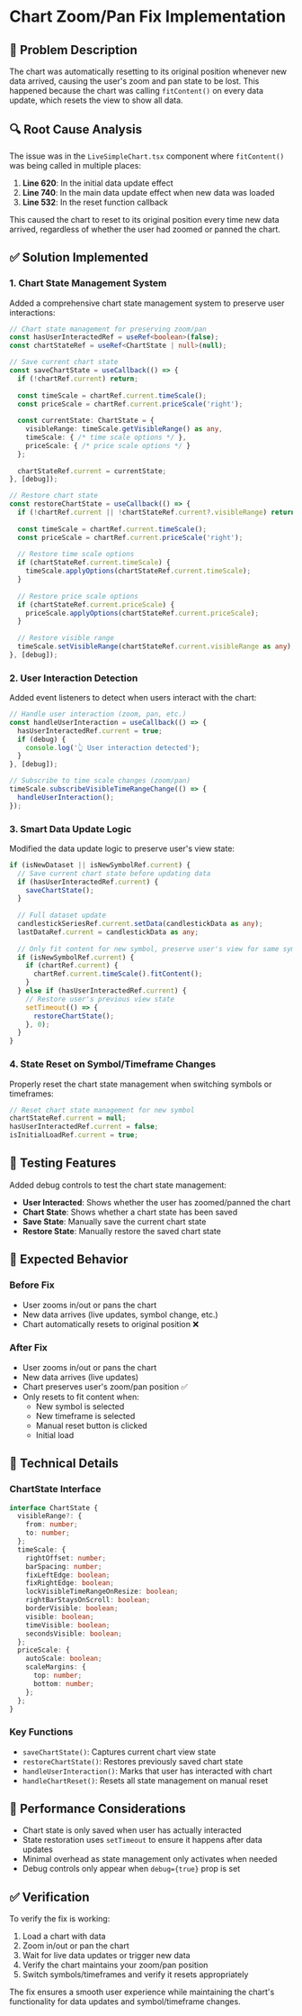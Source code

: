 # Chart Zoom/Pan Fix Implementation

## 🎯 Problem Description

The chart was automatically resetting to its original position whenever new data arrived, causing the user's zoom and pan state to be lost. This happened because the chart was calling `fitContent()` on every data update, which resets the view to show all data.

## 🔍 Root Cause Analysis

The issue was in the `LiveSimpleChart.tsx` component where `fitContent()` was being called in multiple places:

1. **Line 620**: In the initial data update effect
2. **Line 740**: In the main data update effect when new data was loaded
3. **Line 532**: In the reset function callback

This caused the chart to reset to its original position every time new data arrived, regardless of whether the user had zoomed or panned the chart.

## ✅ Solution Implemented

### 1. Chart State Management System

Added a comprehensive chart state management system to preserve user interactions:

```typescript
// Chart state management for preserving zoom/pan
const hasUserInteractedRef = useRef<boolean>(false);
const chartStateRef = useRef<ChartState | null>(null);

// Save current chart state
const saveChartState = useCallback(() => {
  if (!chartRef.current) return;
  
  const timeScale = chartRef.current.timeScale();
  const priceScale = chartRef.current.priceScale('right');
  
  const currentState: ChartState = {
    visibleRange: timeScale.getVisibleRange() as any,
    timeScale: { /* time scale options */ },
    priceScale: { /* price scale options */ }
  };
  
  chartStateRef.current = currentState;
}, [debug]);

// Restore chart state
const restoreChartState = useCallback(() => {
  if (!chartRef.current || !chartStateRef.current?.visibleRange) return;
  
  const timeScale = chartRef.current.timeScale();
  const priceScale = chartRef.current.priceScale('right');
  
  // Restore time scale options
  if (chartStateRef.current.timeScale) {
    timeScale.applyOptions(chartStateRef.current.timeScale);
  }
  
  // Restore price scale options
  if (chartStateRef.current.priceScale) {
    priceScale.applyOptions(chartStateRef.current.priceScale);
  }
  
  // Restore visible range
  timeScale.setVisibleRange(chartStateRef.current.visibleRange as any);
}, [debug]);
```

### 2. User Interaction Detection

Added event listeners to detect when users interact with the chart:

```typescript
// Handle user interaction (zoom, pan, etc.)
const handleUserInteraction = useCallback(() => {
  hasUserInteractedRef.current = true;
  if (debug) {
    console.log('👆 User interaction detected');
  }
}, [debug]);

// Subscribe to time scale changes (zoom/pan)
timeScale.subscribeVisibleTimeRangeChange(() => {
  handleUserInteraction();
});
```

### 3. Smart Data Update Logic

Modified the data update logic to preserve user's view state:

```typescript
if (isNewDataset || isNewSymbolRef.current) {
  // Save current chart state before updating data
  if (hasUserInteractedRef.current) {
    saveChartState();
  }
  
  // Full dataset update
  candlestickSeriesRef.current.setData(candlestickData as any);
  lastDataRef.current = candlestickData as any;
  
  // Only fit content for new symbol, preserve user's view for same symbol
  if (isNewSymbolRef.current) {
    if (chartRef.current) {
      chartRef.current.timeScale().fitContent();
    }
  } else if (hasUserInteractedRef.current) {
    // Restore user's previous view state
    setTimeout(() => {
      restoreChartState();
    }, 0);
  }
}
```

### 4. State Reset on Symbol/Timeframe Changes

Properly reset the chart state management when switching symbols or timeframes:

```typescript
// Reset chart state management for new symbol
chartStateRef.current = null;
hasUserInteractedRef.current = false;
isInitialLoadRef.current = true;
```

## 🧪 Testing Features

Added debug controls to test the chart state management:

- **User Interacted**: Shows whether the user has zoomed/panned the chart
- **Chart State**: Shows whether a chart state has been saved
- **Save State**: Manually save the current chart state
- **Restore State**: Manually restore the saved chart state

## 🎯 Expected Behavior

### Before Fix
- User zooms in/out or pans the chart
- New data arrives (live updates, symbol change, etc.)
- Chart automatically resets to original position ❌

### After Fix
- User zooms in/out or pans the chart
- New data arrives (live updates)
- Chart preserves user's zoom/pan position ✅
- Only resets to fit content when:
  - New symbol is selected
  - New timeframe is selected
  - Manual reset button is clicked
  - Initial load

## 🔧 Technical Details

### ChartState Interface
```typescript
interface ChartState {
  visibleRange?: {
    from: number;
    to: number;
  };
  timeScale: {
    rightOffset: number;
    barSpacing: number;
    fixLeftEdge: boolean;
    fixRightEdge: boolean;
    lockVisibleTimeRangeOnResize: boolean;
    rightBarStaysOnScroll: boolean;
    borderVisible: boolean;
    visible: boolean;
    timeVisible: boolean;
    secondsVisible: boolean;
  };
  priceScale: {
    autoScale: boolean;
    scaleMargins: {
      top: number;
      bottom: number;
    };
  };
}
```

### Key Functions
- `saveChartState()`: Captures current chart view state
- `restoreChartState()`: Restores previously saved chart state
- `handleUserInteraction()`: Marks that user has interacted with chart
- `handleChartReset()`: Resets all state management on manual reset

## 🚀 Performance Considerations

- Chart state is only saved when user has actually interacted
- State restoration uses `setTimeout` to ensure it happens after data updates
- Minimal overhead as state management only activates when needed
- Debug controls only appear when `debug={true}` prop is set

## ✅ Verification

To verify the fix is working:

1. Load a chart with data
2. Zoom in/out or pan the chart
3. Wait for live data updates or trigger new data
4. Verify the chart maintains your zoom/pan position
5. Switch symbols/timeframes and verify it resets appropriately

The fix ensures a smooth user experience while maintaining the chart's functionality for data updates and symbol/timeframe changes. 